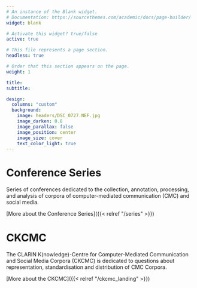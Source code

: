 ```yaml
---
# An instance of the Blank widget.
# Documentation: https://sourcethemes.com/academic/docs/page-builder/
widget: blank

# Activate this widget? true/false
active: true

# This file represents a page section.
headless: true

# Order that this section appears on the page.
weight: 1

title: 
subtitle:

design:
  columns: "custom"
  background:
    image: headers/DSC_0727.NEF.jpg
    image_darken: 0.8
    image_parallax: false
    image_position: center
    image_size: cover
    text_color_light: true
---
```


<div class="col-12 col-lg-4 section-heading">
            <h1>Conference Series </h1>
</div>
<div class="col-12 col-lg-8 section-heading">
Series of conferences dedicated to the collection, annotation, processing, and
analysis of corpora of computer-mediated communication (CMC) and social media.

[More about the Conference Series]({{< relref "/series" >}})
</div>


<div class="col-12 col-lg-4 section-heading">
            <h1>CKCMC</h1>
</div>
<div class="col-12 col-lg-8 section-heading">
The CLARIN K(nowledge)-Centre for Computer-Mediated Communication and Social
Media Corpora (CKCMC) is dedicated to questions about representation,
standardisation and distribution of CMC Corpora.

[More about the CKCMC]({{< relref "/ckcmc_landing" >}})
</div>
